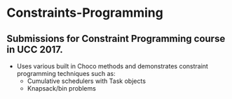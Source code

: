 # Constraints-Programming
## Submissions for Constraint Programming course in UCC 2017.
- Uses various built in Choco methods and demonstrates constraint programming techniques such as:
  - Cumulative schedulers with Task objects
  - Knapsack/bin problems
